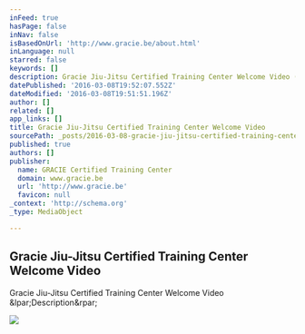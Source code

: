 ```yaml
---
inFeed: true
hasPage: false
inNav: false
isBasedOnUrl: 'http://www.gracie.be/about.html'
inLanguage: null
starred: false
keywords: []
description: Gracie Jiu-Jitsu Certified Training Center Welcome Video (Description)
datePublished: '2016-03-08T19:52:07.552Z'
dateModified: '2016-03-08T19:51:51.196Z'
author: []
related: []
app_links: []
title: Gracie Jiu-Jitsu Certified Training Center Welcome Video
sourcePath: _posts/2016-03-08-gracie-jiu-jitsu-certified-training-center-welcome-video.md
published: true
authors: []
publisher:
  name: GRACIE Certified Training Center
  domain: www.gracie.be
  url: 'http://www.gracie.be'
  favicon: null
_context: 'http://schema.org'
_type: MediaObject

---
```

<article style=""><h1>Gracie Jiu-Jitsu Certified Training Center Welcome Video</h1><p>Gracie Jiu-Jitsu Certified Training Center Welcome Video &amp;lpar;Description&amp;rpar;</p><img src="http://nebula.wsimg.com/3d330880e72dbc1b1b8730514c1d5612?AccessKeyId=4A87CEA24BCD93724329&amp;disposition=0&amp;alloworigin=1" /></article>